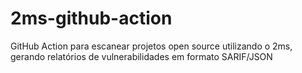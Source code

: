 # 2ms-github-action
GitHub Action para escanear projetos open source utilizando o 2ms, gerando relatórios de vulnerabilidades em formato SARIF/JSON
